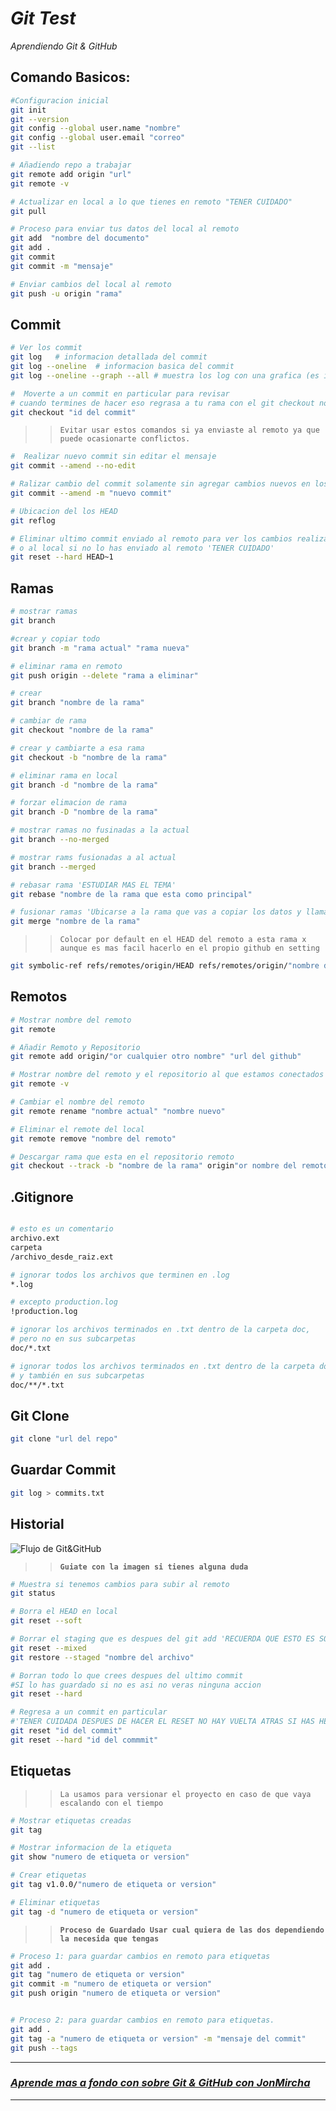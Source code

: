 # **_Git Test_**

_Aprendiendo Git & GitHub_

## Comando Basicos:

```bash
#Configuracion inicial
git init
git --version
git config --global user.name "nombre"
git config --global user.email "correo"
git --list

# Añadiendo repo a trabajar
git remote add origin "url"
git remote -v

# Actualizar en local a lo que tienes en remoto "TENER CUIDADO"
git pull

# Proceso para enviar tus datos del local al remoto
git add  "nombre del documento"
git add .
git commit
git commit -m "mensaje"

# Enviar cambios del local al remoto
git push -u origin "rama"
```

## Commit

```bash
# Ver los commit
git log   # informacion detallada del commit
git log --oneline  # informacion basica del commit
git log --oneline --graph --all # muestra los log con una grafica (es irrelevante)

#  Moverte a un commit en particular para revisar
# cuando termines de hacer eso regrasa a tu rama con el git checkout nombre de rama
git checkout "id del commit"
```

> > `Evitar usar estos comandos si ya enviaste al remoto ya que puede ocasionarte conflictos.`

```bash
#  Realizar nuevo commit sin editar el mensaje
git commit --amend --no-edit

# Ralizar cambio del commit solamente sin agregar cambios nuevos en los documentos trackeados
git commit --amend -m "nuevo commit"

# Ubicacion del los HEAD
git reflog

# Eliminar ultimo commit enviado al remoto para ver los cambios realizar push
# o al local si no lo has enviado al remoto 'TENER CUIDADO'
git reset --hard HEAD~1

```

## Ramas

```bash
# mostrar ramas
git branch

#crear y copiar todo
git branch -m "rama actual" "rama nueva"

# eliminar rama en remoto
git push origin --delete "rama a eliminar"

# crear
git branch "nombre de la rama"

# cambiar de rama
git checkout "nombre de la rama"

# crear y cambiarte a esa rama
git checkout -b "nombre de la rama"

# eliminar rama en local
git branch -d "nombre de la rama"

# forzar elimacion de rama
git branch -D "nombre de la rama"

# mostrar ramas no fusinadas a la actual
git branch --no-merged

# mostrar rams fusionadas a al actual
git branch --merged

# rebasar rama 'ESTUDIAR MAS EL TEMA'
git rebase "nombre de la rama que esta como principal"

# fusionar ramas 'Ubicarse a la rama que vas a copiar los datos y llamar a la que tiene los datos"
git merge "nombre de la rama"

```

> > `Colocar por default en el HEAD del remoto a esta rama x aunque es mas facil hacerlo en el propio github en setting`

```bash
git symbolic-ref refs/remotes/origin/HEAD refs/remotes/origin/"nombre de la rama"
```

## Remotos

```bash
# Mostrar nombre del remoto
git remote

# Añadir Remoto y Repositorio
git remote add origin/"or cualquier otro nombre" "url del github"

# Mostrar nombre del remoto y el repositorio al que estamos conectados
git remote -v

# Cambiar el nombre del remoto
git remote rename "nombre actual" "nombre nuevo"

# Eliminar el remote del local
git remote remove "nombre del remoto"

# Descargar rama que esta en el repositorio remoto
git checkout --track -b "nombre de la rama" origin"or nombre del remoto "/"nombre de la rama"
```

## .Gitignore

```bash

# esto es un comentario
archivo.ext
carpeta
/archivo_desde_raiz.ext

# ignorar todos los archivos que terminen en .log
*.log

# excepto production.log
!production.log

# ignorar los archivos terminados en .txt dentro de la carpeta doc,
# pero no en sus subcarpetas
doc/*.txt

# ignorar todos los archivos terminados en .txt dentro de la carpeta doc
# y también en sus subcarpetas
doc/**/*.txt
```

## Git Clone

```bash
git clone "url del repo"
```

## Guardar Commit

```bash
git log > commits.txt
```

## Historial

![Flujo de Git&GitHub](img/git-status.png)

> > **`Guiate con la imagen si tienes alguna duda`**

```bash
# Muestra si tenemos cambios para subir al remoto
git status

# Borra el HEAD en local
git reset --soft

# Borrar el staging que es despues del git add 'RECUERDA QUE ESTO ES SOLO EN LOCAL'
git reset --mixed
git restore --staged "nombre del archivo"

# Borran todo lo que crees despues del ultimo commit
#SI lo has guardado si no es asi no veras ninguna accion
git reset --hard

# Regresa a un commit en particular
#'TENER CUIDADA DESPUES DE HACER EL RESET NO HAY VUELTA ATRAS SI HAS HECHO PUSH'
git reset "id del commit"
git reset --hard "id del commmit"

```

## Etiquetas

> > `La usamos para versionar el proyecto en caso de que vaya escalando con el tiempo`

```bash
# Mostrar etiquetas creadas
git tag

# Mostrar informacion de la etiqueta
git show "numero de etiqueta or version"

# Crear etiquetas
git tag v1.0.0/"numero de etiqueta or version"

# Eliminar etiquetas
git tag -d "numero de etiqueta or version"


```
>> **`Proceso de Guardado Usar cual quiera de las dos dependiendo la necesida que tengas`**
``` bash
# Proceso 1: para guardar cambios en remoto para etiquetas 
git add .
git tag "numero de etiqueta or version"
git commit -m "numero de etiqueta or version"
git push origin "numero de etiqueta or version"


# Proceso 2: para guardar cambios en remoto para etiquetas.
git add .
git tag -a "numero de etiqueta or version" -m "mensaje del commit"
git push --tags

```
---
### **_[Aprende mas a fondo con sobre Git & GitHub con JonMircha](https://www.youtube.com/watch?v=suzMNqDQiyU)_**
---